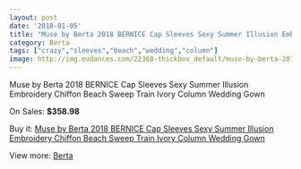 ```yaml
---
layout: post
date: '2018-01-05'
title: "Muse by Berta 2018 BERNICE Cap Sleeves Sexy Summer Illusion Embroidery Chiffon Beach Sweep Train Ivory Column Wedding Gown"
category: Berta
tags: ["crazy","sleeves","beach","wedding","column"]
image: http://img.eudances.com/22368-thickbox_default/muse-by-berta-2018-bernice-cap-sleeves-sexy-summer-illusion-embroidery-chiffon-beach-sweep-train-ivory-column-wedding-gown.jpg
---
```

Muse by Berta 2018 BERNICE Cap Sleeves Sexy Summer Illusion Embroidery Chiffon Beach Sweep Train Ivory Column Wedding Gown

On Sales: **$358.98**
<a href="https://www.eudances.com/en/berta/7152-muse-by-berta-2018-bernice-cap-sleeves-sexy-summer-illusion-embroidery-chiffon-beach-sweep-train-ivory-column-wedding-gown.html"><amp-img layout="responsive" width="600" height="600" src="//img.eudances.com/22368-thickbox_default/muse-by-berta-2018-bernice-cap-sleeves-sexy-summer-illusion-embroidery-chiffon-beach-sweep-train-ivory-column-wedding-gown.jpg" alt="Muse by Berta 2018 BERNICE Cap Sleeves Sexy Summer Illusion Embroidery Chiffon Beach Sweep Train Ivory Column Wedding Gown 0" /></a>
<a href="https://www.eudances.com/en/berta/7152-muse-by-berta-2018-bernice-cap-sleeves-sexy-summer-illusion-embroidery-chiffon-beach-sweep-train-ivory-column-wedding-gown.html"><amp-img layout="responsive" width="600" height="600" src="//img.eudances.com/22375-thickbox_default/muse-by-berta-2018-bernice-cap-sleeves-sexy-summer-illusion-embroidery-chiffon-beach-sweep-train-ivory-column-wedding-gown.jpg" alt="Muse by Berta 2018 BERNICE Cap Sleeves Sexy Summer Illusion Embroidery Chiffon Beach Sweep Train Ivory Column Wedding Gown 1" /></a>
<a href="https://www.eudances.com/en/berta/7152-muse-by-berta-2018-bernice-cap-sleeves-sexy-summer-illusion-embroidery-chiffon-beach-sweep-train-ivory-column-wedding-gown.html"><amp-img layout="responsive" width="600" height="600" src="//img.eudances.com/22374-thickbox_default/muse-by-berta-2018-bernice-cap-sleeves-sexy-summer-illusion-embroidery-chiffon-beach-sweep-train-ivory-column-wedding-gown.jpg" alt="Muse by Berta 2018 BERNICE Cap Sleeves Sexy Summer Illusion Embroidery Chiffon Beach Sweep Train Ivory Column Wedding Gown 2" /></a>
<a href="https://www.eudances.com/en/berta/7152-muse-by-berta-2018-bernice-cap-sleeves-sexy-summer-illusion-embroidery-chiffon-beach-sweep-train-ivory-column-wedding-gown.html"><amp-img layout="responsive" width="600" height="600" src="//img.eudances.com/22373-thickbox_default/muse-by-berta-2018-bernice-cap-sleeves-sexy-summer-illusion-embroidery-chiffon-beach-sweep-train-ivory-column-wedding-gown.jpg" alt="Muse by Berta 2018 BERNICE Cap Sleeves Sexy Summer Illusion Embroidery Chiffon Beach Sweep Train Ivory Column Wedding Gown 3" /></a>
<a href="https://www.eudances.com/en/berta/7152-muse-by-berta-2018-bernice-cap-sleeves-sexy-summer-illusion-embroidery-chiffon-beach-sweep-train-ivory-column-wedding-gown.html"><amp-img layout="responsive" width="600" height="600" src="//img.eudances.com/22372-thickbox_default/muse-by-berta-2018-bernice-cap-sleeves-sexy-summer-illusion-embroidery-chiffon-beach-sweep-train-ivory-column-wedding-gown.jpg" alt="Muse by Berta 2018 BERNICE Cap Sleeves Sexy Summer Illusion Embroidery Chiffon Beach Sweep Train Ivory Column Wedding Gown 4" /></a>
<a href="https://www.eudances.com/en/berta/7152-muse-by-berta-2018-bernice-cap-sleeves-sexy-summer-illusion-embroidery-chiffon-beach-sweep-train-ivory-column-wedding-gown.html"><amp-img layout="responsive" width="600" height="600" src="//img.eudances.com/22371-thickbox_default/muse-by-berta-2018-bernice-cap-sleeves-sexy-summer-illusion-embroidery-chiffon-beach-sweep-train-ivory-column-wedding-gown.jpg" alt="Muse by Berta 2018 BERNICE Cap Sleeves Sexy Summer Illusion Embroidery Chiffon Beach Sweep Train Ivory Column Wedding Gown 5" /></a>
<a href="https://www.eudances.com/en/berta/7152-muse-by-berta-2018-bernice-cap-sleeves-sexy-summer-illusion-embroidery-chiffon-beach-sweep-train-ivory-column-wedding-gown.html"><amp-img layout="responsive" width="600" height="600" src="//img.eudances.com/22370-thickbox_default/muse-by-berta-2018-bernice-cap-sleeves-sexy-summer-illusion-embroidery-chiffon-beach-sweep-train-ivory-column-wedding-gown.jpg" alt="Muse by Berta 2018 BERNICE Cap Sleeves Sexy Summer Illusion Embroidery Chiffon Beach Sweep Train Ivory Column Wedding Gown 6" /></a>
<a href="https://www.eudances.com/en/berta/7152-muse-by-berta-2018-bernice-cap-sleeves-sexy-summer-illusion-embroidery-chiffon-beach-sweep-train-ivory-column-wedding-gown.html"><amp-img layout="responsive" width="600" height="600" src="//img.eudances.com/22369-thickbox_default/muse-by-berta-2018-bernice-cap-sleeves-sexy-summer-illusion-embroidery-chiffon-beach-sweep-train-ivory-column-wedding-gown.jpg" alt="Muse by Berta 2018 BERNICE Cap Sleeves Sexy Summer Illusion Embroidery Chiffon Beach Sweep Train Ivory Column Wedding Gown 7" /></a>

Buy it: [Muse by Berta 2018 BERNICE Cap Sleeves Sexy Summer Illusion Embroidery Chiffon Beach Sweep Train Ivory Column Wedding Gown](https://www.eudances.com/en/berta/7152-muse-by-berta-2018-bernice-cap-sleeves-sexy-summer-illusion-embroidery-chiffon-beach-sweep-train-ivory-column-wedding-gown.html "Muse by Berta 2018 BERNICE Cap Sleeves Sexy Summer Illusion Embroidery Chiffon Beach Sweep Train Ivory Column Wedding Gown")

View more: [Berta](https://www.eudances.com/en/110-berta "Berta")